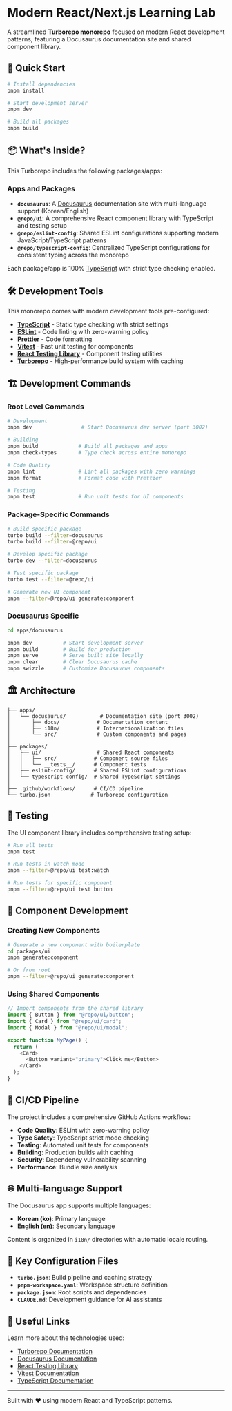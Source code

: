 # Modern React/Next.js Learning Lab

A streamlined **Turborepo monorepo** focused on modern React development patterns, featuring a Docusaurus documentation site and shared component library.

## 🚀 Quick Start

```bash
# Install dependencies
pnpm install

# Start development server
pnpm dev

# Build all packages
pnpm build
```

## 📦 What's Inside?

This Turborepo includes the following packages/apps:

### Apps and Packages

- **`docusaurus`**: A [Docusaurus](https://docusaurus.io/) documentation site with multi-language support (Korean/English)
- **`@repo/ui`**: A comprehensive React component library with TypeScript and testing setup
- **`@repo/eslint-config`**: Shared ESLint configurations supporting modern JavaScript/TypeScript patterns
- **`@repo/typescript-config`**: Centralized TypeScript configurations for consistent typing across the monorepo

Each package/app is 100% [TypeScript](https://www.typescriptlang.org/) with strict type checking enabled.

## 🛠 Development Tools

This monorepo comes with modern development tools pre-configured:

- **[TypeScript](https://www.typescriptlang.org/)** - Static type checking with strict settings
- **[ESLint](https://eslint.org/)** - Code linting with zero-warning policy
- **[Prettier](https://prettier.io)** - Code formatting
- **[Vitest](https://vitest.dev/)** - Fast unit testing for components
- **[React Testing Library](https://testing-library.com/react)** - Component testing utilities
- **[Turborepo](https://turborepo.com/)** - High-performance build system with caching

## 🏗 Development Commands

### Root Level Commands

```bash
# Development
pnpm dev                # Start Docusaurus dev server (port 3002)

# Building
pnpm build             # Build all packages and apps
pnpm check-types       # Type check across entire monorepo

# Code Quality
pnpm lint              # Lint all packages with zero warnings
pnpm format            # Format code with Prettier

# Testing
pnpm test              # Run unit tests for UI components
```

### Package-Specific Commands

```bash
# Build specific package
turbo build --filter=docusaurus
turbo build --filter=@repo/ui

# Develop specific package
turbo dev --filter=docusaurus

# Test specific package
turbo test --filter=@repo/ui

# Generate new UI component
pnpm --filter=@repo/ui generate:component
```

### Docusaurus Specific

```bash
cd apps/docusaurus

pnpm dev          # Start development server
pnpm build        # Build for production
pnpm serve        # Serve built site locally
pnpm clear        # Clear Docusaurus cache
pnpm swizzle      # Customize Docusaurus components
```

## 🏛 Architecture

```
├── apps/
│   └── docusaurus/           # Documentation site (port 3002)
│       ├── docs/            # Documentation content
│       ├── i18n/            # Internationalization files
│       └── src/             # Custom components and pages
│
├── packages/
│   ├── ui/                  # Shared React components
│   │   ├── src/            # Component source files
│   │   └── __tests__/      # Component tests
│   ├── eslint-config/      # Shared ESLint configurations
│   └── typescript-config/  # Shared TypeScript settings
│
├── .github/workflows/      # CI/CD pipeline
└── turbo.json             # Turborepo configuration
```

## 🧪 Testing

The UI component library includes comprehensive testing setup:

```bash
# Run all tests
pnpm test

# Run tests in watch mode
pnpm --filter=@repo/ui test:watch

# Run tests for specific component
pnpm --filter=@repo/ui test button
```

## 🔧 Component Development

### Creating New Components

```bash
# Generate a new component with boilerplate
cd packages/ui
pnpm generate:component

# Or from root
pnpm --filter=@repo/ui generate:component
```

### Using Shared Components

```typescript
// Import components from the shared library
import { Button } from "@repo/ui/button";
import { Card } from "@repo/ui/card";
import { Modal } from "@repo/ui/modal";

export function MyPage() {
  return (
    <Card>
      <Button variant="primary">Click me</Button>
    </Card>
  );
}
```

## 🚢 CI/CD Pipeline

The project includes a comprehensive GitHub Actions workflow:

- **Code Quality**: ESLint with zero-warning policy
- **Type Safety**: TypeScript strict mode checking
- **Testing**: Automated unit tests for components
- **Building**: Production builds with caching
- **Security**: Dependency vulnerability scanning
- **Performance**: Bundle size analysis

## 🌐 Multi-language Support

The Docusaurus app supports multiple languages:

- **Korean (ko)**: Primary language
- **English (en)**: Secondary language

Content is organized in `i18n/` directories with automatic locale routing.

## 📁 Key Configuration Files

- **`turbo.json`**: Build pipeline and caching strategy
- **`pnpm-workspace.yaml`**: Workspace structure definition
- **`package.json`**: Root scripts and dependencies
- **`CLAUDE.md`**: Development guidance for AI assistants

## 🔗 Useful Links

Learn more about the technologies used:

- [Turborepo Documentation](https://turbo.build/repo/docs)
- [Docusaurus Documentation](https://docusaurus.io/docs)
- [React Testing Library](https://testing-library.com/docs/react-testing-library/intro)
- [Vitest Documentation](https://vitest.dev/guide)
- [TypeScript Documentation](https://www.typescriptlang.org/docs)

---

Built with ❤️ using modern React and TypeScript patterns.